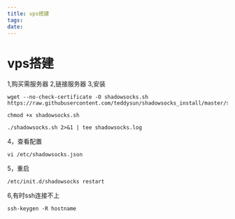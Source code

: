 ```yaml
---
title: vps搭建
tags:
date:
---
```


# vps搭建

1,购买需服务器
2,链接服务器
3,安装

    wget --no-check-certificate -O shadowsocks.sh https://raw.githubusercontent.com/teddysun/shadowsocks_install/master/shadowsocks.sh
    
    chmod +x shadowsocks.sh
    
    ./shadowsocks.sh 2>&1 | tee shadowsocks.log
    
4，查看配置

    vi /etc/shadowsocks.json
    
5，重启

    /etc/init.d/shadowsocks restart
    
6,有时ssh连接不上

    ssh-keygen -R hostname